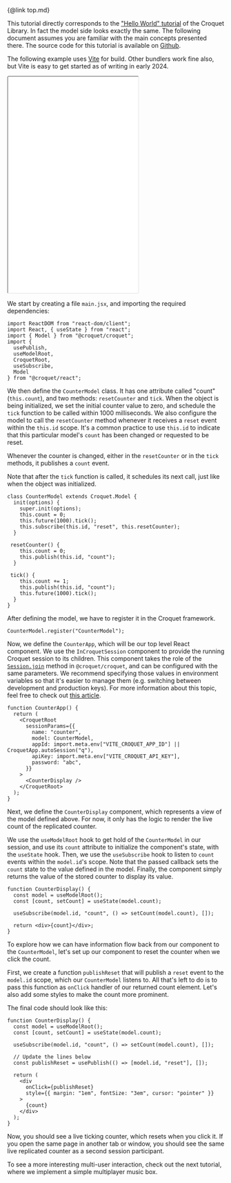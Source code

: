 {@link top.md}

This tutorial directly corresponds to the ["Hello World" tutorial](../croquet/tutorial-1_1_hello_world.html) of the Croquet Library. In fact the model side looks exactly the same. The following document assumes you are familiar with the main concepts presented there.
The source code for this tutorial is available on [Github](https://github.com/croquet/react-croquet-counter).

The following example uses [Vite](https://vitejs.dev) for build. Other bundlers work fine also, but Vite is easy to get started as of writing in early 2024.

<iframe src="../../react-croquet-counter"
     style="width:60%; height:500px; border:1; border-radius: 4px; overflow:hidden;"
></iframe>

We start by creating a file `main.jsx`, and importing the required dependencies:

```
import ReactDOM from "react-dom/client";
import React, { useState } from "react";
import { Model } from "@croquet/croquet";
import {
  usePublish,
  useModelRoot,
  CroquetRoot,
  useSubscribe,
  Model
} from "@croquet/react";
```

We then define the `CounterModel` class.
It has one attribute called "count" (`this.count`), and two methods: `resetCounter` and `tick`.
When the object is being initialized, we set the initial counter value to zero, and schedule the `tick` function to be called within 1000 milliseconds.
We also configure the model to call the `resetCounter` method whenever it receives a `reset` event within the `this.id` scope.
It's a common practice to use `this.id` to indicate that this particular model's `count` has been changed or requested to be reset.

Whenever the counter is changed, either in the `resetCounter` or in the `tick` methods, it publishes a `count` event.

Note that after the `tick` function is called, it schedules its next call, just like when the object was initialized.

```
class CounterModel extends Croquet.Model {
  init(options) {
    super.init(options);
    this.count = 0;
    this.future(1000).tick();
    this.subscribe(this.id, "reset", this.resetCounter);
  }

 resetCounter() {
    this.count = 0;
    this.publish(this.id, "count");
  }

 tick() {
    this.count += 1;
    this.publish(this.id, "count");
    this.future(1000).tick();
  }
}
```

After defining the model, we have to register it in the Croquet framework.

```
CounterModel.register("CounterModel");
```

Now, we define the `CounterApp`, which will be our top level React component.
We use the `InCroquetSession` component to provide the running Croquet session to its children.
This component takes the role of the [`Session.join`](../croquet/Session.html#.join) method in `@croquet/croquet`, and can be configured with the same parameters.
We recommend specifying those values in environment variables so that it's easier to manage them (e.g. switching between development and production keys).
For more information about this topic, feel free to check out [this article](https://kinsta.com/knowledgebase/what-is-an-environment-variable/).

```
function CounterApp() {
  return (
    <CroquetRoot
      sessionParams={{
        name: "counter",
        model: CounterModel,
        appId: import.meta.env["VITE_CROQUET_APP_ID"] || CroquetApp.autoSession("q"),
        apiKey: import.meta.env["VITE_CROQUET_API_KEY"],
        password: "abc",
      }}
    >
      <CounterDisplay />
    </CroquetRoot>
  );
}

```

Next, we define the `CounterDisplay` component, which represents a view of the model defined above.
For now, it only has the logic to render the live count of the replicated counter.

We use the `useModelRoot` hook to get hold of the `CounterModel` in our session, and use its `count` attribute to initialize the component's state, with the `useState` hook.
Then, we use the `useSubscribe` hook to listen to `count` events within the `model.id`'s scope.
Note that the passed callback sets the `count` state to the value defined in the model.
Finally, the component simply returns the value of the stored counter to display its value. 

```
function CounterDisplay() {
  const model = useModelRoot();
  const [count, setCount] = useState(model.count);

  useSubscribe(model.id, "count", () => setCount(model.count), []);

  return <div>{count}</div>;
}
```


To explore how we can have information flow back from our component to the `CounterModel`, let's set up our component to reset the counter when we click the count.

First, we create a function `publishReset` that will publish a `reset` event to the `model.id` scope, which our `CounterModel` listens to.
All that's left to do is to pass this function as `onClick` handler of our returned count element.
Let's also add some styles to make the count more prominent.

The final code should look like this:

```
function CounterDisplay() {
  const model = useModelRoot();
  const [count, setCount] = useState(model.count);

  useSubscribe(model.id, "count", () => setCount(model.count), []);

  // Update the lines below
  const publishReset = usePublish(() => [model.id, "reset"], []);

  return (
    <div
      onClick={publishReset}
      style={{ margin: "1em", fontSize: "3em", cursor: "pointer" }}
    >
      {count}
    </div>
  );
}
```

Now, you should see a live ticking counter, which resets when you click it.
If you open the same page in another tab or window, you should see the same live replicated counter as a second session participant.

To see a more interesting multi-user interaction, check out the next tutorial, where we implement a simple multiplayer music box.
